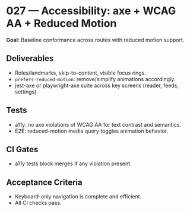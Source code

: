 # 027 — Accessibility: axe + WCAG AA + Reduced Motion

**Goal:** Baseline conformance across routes with reduced motion support.

## Deliverables

- Roles/landmarks, skip-to-content, visible focus rings.
- `prefers-reduced-motion`: remove/simplify animations accordingly.
- jest-axe or playwright-axe suite across key screens (reader, feeds, settings).

## Tests

- a11y: no axe violations of WCAG AA for text contrast and semantics.
- E2E: reduced-motion media query toggles animation behavior.

## CI Gates

- a11y tests block merges if any violation present.

## Acceptance Criteria

- Keyboard-only navigation is complete and efficient.
- All CI checks pass.
